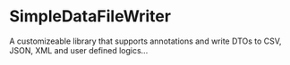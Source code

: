 SimpleDataFileWriter
====================

A customizeable library that supports annotations and write DTOs to CSV, JSON, XML and user defined logics...
